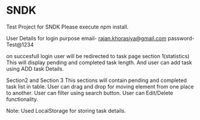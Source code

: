 # SNDK
Test Project for SNDK
Please execute npm install.

User Details for login purpose
email- rajan.khorasiya@gmail.com
password- Test@1234

on succesfull login user will be redirected to task page
section 1(statistics)
This will display pending and completed task length.
And user can add task using ADD task Details.

Section2 and Section 3
This sections will contain pending and completed task list in table.
User can drag and drop for moving element from one place to another.
User can filter using search button.
User can Edit/Delete functionality.

Note: Used LocalStorage for storing task details.

